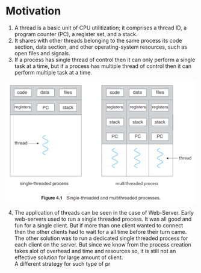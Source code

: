 # Motivation
1. A thread is a basic unit of CPU utilitization; it comprises a thread ID, a program counter (PC), a register set, and a stack.
2. It shares with other threads belonging to the same process its code section, data section, and other operating-system resources, such as open files and signals.
3. If a process has single thread of control then it can only perform a single task at a time, but if a process has multiple thread of control then it can perform multiple task at a time.

![Thread](./thread.PNG)

4. The application of threads can be seen in the case of Web-Server. Early web-servers used to run a single threaded process. It was all good and fun for a single client. But if more than one client wanted to connect then the other clients had to wait for a all time before their turn came. The other solution was to run a dedicated single threaded process for each client on the server. But since we know from the process creation takes alot of overhead and time and resources so, it is still not an effective solution for large amount of client.    
A different strategy for such type of pr
